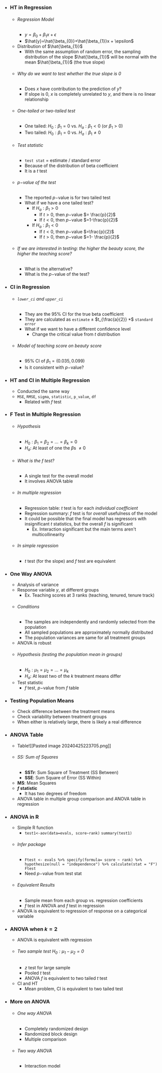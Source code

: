 
- ### HT in Regression
	- ###### Regression Model
		- $y=\beta_{0}+\beta_{1}x + \epsilon$
		- $\hat{y}=\hat{\beta_{0}}+\hat{\beta_{1}}x + \epsilon$
	- Distribution of $\hat{\beta_{1}}$
		- With the same assumption of random error, the sampling distribution of the slope $\hat{\beta_{1}}$ will be normal with the mean $\hat{\beta_{1}}$ (the true slope)
	- ###### Why do we want to test whether the true slope is $0$
		- Does $x$ have contribution to the prediction of $y$?
		- If slope is $0$, $x$ is completely unrelated to $y$, and there is no linear relationship
	- ###### One-tailed or two-tailed test
		- One tailed: $H_{0}:\beta_{1}=0$ vs. $H_{a}:\beta_{1} < 0$ (or $\beta_{1} > 0$)
		- Two tailed: $H_{0} : \beta_{1}=0$ vs. $H_{a}:\beta_{1} \ne 0$
	- ###### Test statistic
		- `test stat` = estimate / standard error
		- Because of the distribution of beta coefficient
		- It is a $t$ test
	- ###### $p-$value of the test
		- The reported $p-$value is for two tailed test
		- What if we have a one tailed test?
			- If $H_{a}:\beta_{1}>0$
				- If $t>0$, then $p-$value $= \frac{p}{2}$
				- If $t<0$, then $p-$value $=1-\frac{p}{2}$
			- If $H_{a}:\beta_{1} < 0$
				- If $t<0$, then $p-$value $=\frac{p}{2}$
				- If $t>0$, then $p-$value $=1- \frac{p}{2}$
	- ###### If we are interested in testing: the higher the beauty score, the higher the teaching score?
		- What is the alternative?
		- What is the $p-$value of the test?

- ### CI in Regression
	- ###### `lower_ci` and `upper_ci`
		- They are the $95$% CI for the true beta coefficient
		- They are calculated as `estimate` $\pm$ $t_{\frac{a}{2}} *$ `standard error`
		- What if we want to have a different confidence level
			- Change the critical value from $t$ distribution
	- ###### Model of teaching score on beauty score
		- $95$% CI of $\beta_{1} = (0.035, 0.099)$
		- Is it consistent with $p-$value?

- ### HT and CI in Multiple Regression
	- Conducted the same way
	- `MSE`, `RMSE`, `sigma`, `statistic`, `p_value`, `df`
		- Related with $f$ test

- ### F Test in Multiple Regression
	- ###### Hypothesis
		- $H_{0}:\beta_{1}=\beta_{2}=\dots=\beta_{k}=0$
		- $H_{a}:$ At least of one the $\beta$s $\ne 0$
	- ###### What is the $f$ test?
		- A single test for the overall model
		- It involves ANOVA table
	- ###### In multiple regression
		- Regression table: $t$ test is for each *individual coefficient*
		- Regression summary: $f$ test is for *overall* usefulness of the model
		- It could be possible that the final model has regressors with insignificant $t$ statistics, but the overall $f$ is significant
			- Ex. Interaction significant but the main terms aren't multicollinearity
	- ###### In simple regression
		- $t$ test (for the slope) and $f$ test are equivalent

- ### One Way ANOVA
	- Analysis of variance
	- Response variable $y$, at different groups
		- Ex. Teaching scores at 3 ranks (teaching, tenured, tenure track)
	- ###### Conditions
		- The samples are independently and randomly selected from the population
		- All sampled populations are approximately normally distributed
		- The population variances are same for all treatment groups
	- ANOVA is robust
	- ###### Hypothesis (testing the population mean in groups)
		- $H_{0}:\mu_{1}=\mu_{2}=\dots=\mu_{k}$
		- $H_{a}:$ At least two of the $k$ treatment means differ
	- Test statistic
		- $f$ test, $p-$value from $f$ table

- ### Testing Population Means
	- Check difference between the treatment means
	- Check variability between treatment groups
	- When either is relatively large, there is likely a real difference

- ### ANOVA Table
	- Table![[Pasted image 20240425223705.png]]
	- ###### SS: Sum of Squares 
		- **SSTr**: Sum Square of Treatment (SS Between)
		- **SSE**: Sum Square of Error (SS Within)
	- **MS**: Mean Squares
	- **$f$ statistic**
		- It has two degrees of freedom
	- ANOVA table in multiple group comparison and ANOVA table in regression

- ### ANOVA in R
	- Simple R function
		- `test1<-aov(data=evals, score~rank)` `summary(test1)`
	- ###### Infer package
		- `Ftest <- evals %>% specify(formula= score ~ rank) %>%  hypothesize(null = "independence") %>% calculate(stat = "F") Ftest`
		- Need $p-$value from test stat
	- ###### Equivalent Results
		- Sample mean from each group vs. regression coefficients
		- $f$ test in ANOVA and $f$ test in regression
	- ANOVA is equivalent to regression of response on a categorical variable

- ### ANOVA when $k=2$
	- ANOVA is equivalent with regression
	- ###### Two sample test $H_{0}:\mu_{1}-\mu_{2}=0$
		- $z$ test for large sample
		- Pooled $t$ test
		- ANOVA $f$ is equivalent to two tailed $t$ test
	- CI and HT
		- Mean problem, CI is equivalent to two tailed test

- ### More on ANOVA
	- ###### One way ANOVA
		- Completely randomized design
		- Randomized block design
		- Multiple comparison
	- ###### Two way ANOVA
		- Interaction model